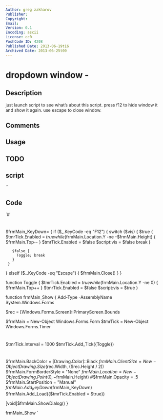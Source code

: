 ```yaml
---
Author: greg zakharov
Publisher: 
Copyright: 
Email: 
Version: 0.1
Encoding: ascii
License: cc0
PoshCode ID: 4208
Published Date: 2013-06-19t16
Archived Date: 2013-06-25t00
---
```


# dropdown window - 

## Description

just launch script to see what’s about this script. press f12 to hide window it and show it again. use escape to close window.

## Comments



## Usage



## TODO



## script

``

## Code

`#
 #
 $frmMain_KeyDown= {
   if ($_.KeyCode -eq "F12") {
     switch ($vis) {
       $true {
         $tmrTick.Enabled = $true
         while ($frmMain.Location.Y -ne -$frmMain.Height) {
           $frmMain.Top--
         }
         $tmrTick.Enabled = $false
         $script:vis = $false
         break
       }
 
       $false {
         Toggle; break
       }
     }
   }
   elseif ($_.KeyCode -eq "Escape") {
     $frmMain.Close()
   }
 }
 
 function Toggle {
   $tmrTick.Enabled = $true
   while ($frmMain.Location.Y -ne 0) {
     $frmMain.Top++
   }
   $tmrTick.Enabled = $false
   $script:vis = $true
 }
 
 function frmMain_Show {
   Add-Type -AssemblyName System.Windows.Forms
 
   $rec = [Windows.Forms.Screen]::PrimaryScreen.Bounds
 
   $frmMain = New-Object Windows.Forms.Form
   $tmrTick = New-Object Windows.Forms.Timer
   #
   #
   $tmrTick.Interval = 1000
   $tmrTick.Add_Tick({Toggle})
   #
   #
   $frmMain.BackColor = [Drawing.Color]::Black
   $frmMain.ClientSize = New-Object Drawing.Size($rec.Width, ($rec.Height / 2))
   $frmMain.FormBorderStyle = "None"
   $frmMain.Location = New-Object Drawing.Point(0, -$frmMain.Height)
   #$frmMain.Opacity = .5
   $frmMain.StartPosition = "Manual"
   $frmMain.Add_KeyDown($frmMain_KeyDown)
   $frmMain.Add_Load({$tmrTick.Enabled = $true})
 
   [void]$frmMain.ShowDialog()
 }
 
 frmMain_Show
`

